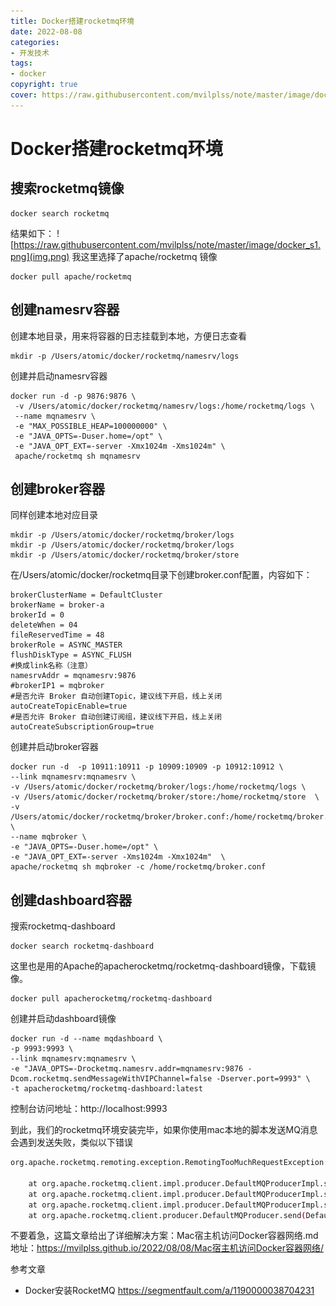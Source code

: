 ```yaml
---
title: Docker搭建rocketmq环境
date: 2022-08-08
categories:
- 开发技术
tags:
- docker
copyright: true
cover: https://raw.githubusercontent.com/mvilplss/note/master/image/docker_s1.png
---
```

# Docker搭建rocketmq环境
## 搜索rocketmq镜像
```
docker search rocketmq
```
结果如下：
![https://raw.githubusercontent.com/mvilplss/note/master/image/docker_s1.png](img.png)
我这里选择了apache/rocketmq 镜像
```
docker pull apache/rocketmq
```

## 创建namesrv容器
创建本地目录，用来将容器的日志挂载到本地，方便日志查看
```
mkdir -p /Users/atomic/docker/rocketmq/namesrv/logs
```
创建并启动namesrv容器
```
docker run -d -p 9876:9876 \
 -v /Users/atomic/docker/rocketmq/namesrv/logs:/home/rocketmq/logs \
 --name mqnamesrv \
 -e "MAX_POSSIBLE_HEAP=100000000" \
 -e "JAVA_OPTS=-Duser.home=/opt" \
 -e "JAVA_OPT_EXT=-server -Xmx1024m -Xms1024m" \
 apache/rocketmq sh mqnamesrv
```
## 创建broker容器
同样创建本地对应目录
```
mkdir -p /Users/atomic/docker/rocketmq/broker/logs
mkdir -p /Users/atomic/docker/rocketmq/broker/logs
mkdir -p /Users/atomic/docker/rocketmq/broker/store
```
在/Users/atomic/docker/rocketmq目录下创建broker.conf配置，内容如下：
```properties
brokerClusterName = DefaultCluster
brokerName = broker-a
brokerId = 0
deleteWhen = 04
fileReservedTime = 48
brokerRole = ASYNC_MASTER
flushDiskType = ASYNC_FLUSH
#换成link名称（注意）
namesrvAddr = mqnamesrv:9876
#brokerIP1 = mqbroker
#是否允许 Broker 自动创建Topic，建议线下开启，线上关闭 
autoCreateTopicEnable=true
#是否允许 Broker 自动创建订阅组，建议线下开启，线上关闭 
autoCreateSubscriptionGroup=true
```
创建并启动broker容器
```
docker run -d  -p 10911:10911 -p 10909:10909 -p 10912:10912 \
--link mqnamesrv:mqnamesrv \
-v /Users/atomic/docker/rocketmq/broker/logs:/home/rocketmq/logs \
-v /Users/atomic/docker/rocketmq/broker/store:/home/rocketmq/store  \
-v /Users/atomic/docker/rocketmq/broker/broker.conf:/home/rocketmq/broker.conf  \
--name mqbroker \
-e "JAVA_OPTS=-Duser.home=/opt" \
-e "JAVA_OPT_EXT=-server -Xms1024m -Xmx1024m"  \
apache/rocketmq sh mqbroker -c /home/rocketmq/broker.conf
```
## 创建dashboard容器
搜索rocketmq-dashboard
```
docker search rocketmq-dashboard
```
这里也是用的Apache的apacherocketmq/rocketmq-dashboard镜像，下载镜像。
```
docker pull apacherocketmq/rocketmq-dashboard
```
创建并启动dashboard镜像
```
docker run -d --name mqdashboard \
-p 9993:9993 \
--link mqnamesrv:mqnamesrv \
-e "JAVA_OPTS=-Drocketmq.namesrv.addr=mqnamesrv:9876 -Dcom.rocketmq.sendMessageWithVIPChannel=false -Dserver.port=9993" \
-t apacherocketmq/rocketmq-dashboard:latest
```
控制台访问地址：http://localhost:9993

到此，我们的rocketmq环境安装完毕，如果你使用mac本地的脚本发送MQ消息会遇到发送失败，类似以下错误
```bash
org.apache.rocketmq.remoting.exception.RemotingTooMuchRequestException: sendDefaultImpl call timeout

	at org.apache.rocketmq.client.impl.producer.DefaultMQProducerImpl.sendDefaultImpl(DefaultMQProducerImpl.java:667)
	at org.apache.rocketmq.client.impl.producer.DefaultMQProducerImpl.send(DefaultMQProducerImpl.java:1343)
	at org.apache.rocketmq.client.impl.producer.DefaultMQProducerImpl.send(DefaultMQProducerImpl.java:1289)
	at org.apache.rocketmq.client.producer.DefaultMQProducer.send(DefaultMQProducer.java:325)
```
不要着急，这篇文章给出了详细解决方案：Mac宿主机访问Docker容器网络.md
地址：https://mvilplss.github.io/2022/08/08/Mac宿主机访问Docker容器网络/

参考文章
- Docker安装RocketMQ https://segmentfault.com/a/1190000038704231